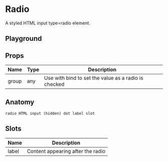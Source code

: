# Radio

A styled HTML input type=radio element.

<script>
    import Example from './RadioExample.svelte';
    import ThemePropCard from '../ThemePropCard.svelte';
</script>

## Playground

<Example />

## Props

| Name  | Type | Description                                          |
| ----- | ---- | ---------------------------------------------------- |
| group | any  | Use with bind to set the value as a radio is checked |

## Anatomy

`radio
  HTML input (hidden)
  dot
label slot`

## Slots

| Name  | Description                       |
| ----- | --------------------------------- |
| label | Content appearing after the radio |
